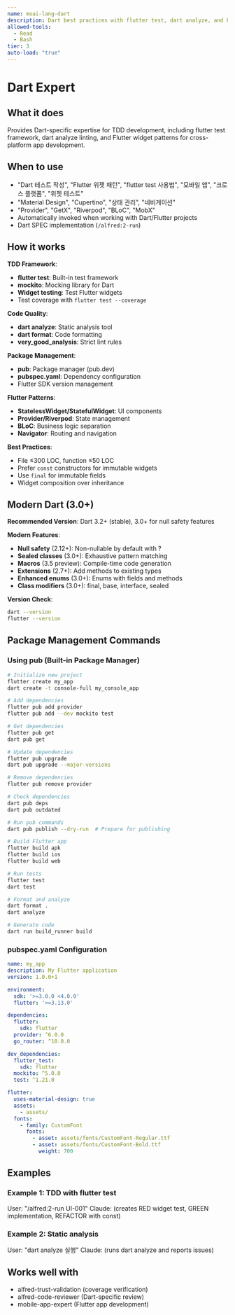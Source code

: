 ```yaml
---
name: moai-lang-dart
description: Dart best practices with flutter test, dart analyze, and Flutter widget patterns
allowed-tools:
  - Read
  - Bash
tier: 3
auto-load: "true"
---
```


# Dart Expert

## What it does

Provides Dart-specific expertise for TDD development, including flutter test framework, dart analyze linting, and Flutter widget patterns for cross-platform app development.

## When to use

- "Dart 테스트 작성", "Flutter 위젯 패턴", "flutter test 사용법", "모바일 앱", "크로스 플랫폼", "위젯 테스트"
- "Material Design", "Cupertino", "상태 관리", "네비게이션"
- "Provider", "GetX", "Riverpod", "BLoC", "MobX"
- Automatically invoked when working with Dart/Flutter projects
- Dart SPEC implementation (`/alfred:2-run`)

## How it works

**TDD Framework**:
- **flutter test**: Built-in test framework
- **mockito**: Mocking library for Dart
- **Widget testing**: Test Flutter widgets
- Test coverage with `flutter test --coverage`

**Code Quality**:
- **dart analyze**: Static analysis tool
- **dart format**: Code formatting
- **very_good_analysis**: Strict lint rules

**Package Management**:
- **pub**: Package manager (pub.dev)
- **pubspec.yaml**: Dependency configuration
- Flutter SDK version management

**Flutter Patterns**:
- **StatelessWidget/StatefulWidget**: UI components
- **Provider/Riverpod**: State management
- **BLoC**: Business logic separation
- **Navigator**: Routing and navigation

**Best Practices**:
- File ≤300 LOC, function ≤50 LOC
- Prefer `const` constructors for immutable widgets
- Use `final` for immutable fields
- Widget composition over inheritance

## Modern Dart (3.0+)

**Recommended Version**: Dart 3.2+ (stable), 3.0+ for null safety features

**Modern Features**:
- **Null safety** (2.12+): Non-nullable by default with ?
- **Sealed classes** (3.0+): Exhaustive pattern matching
- **Macros** (3.5 preview): Compile-time code generation
- **Extensions** (2.7+): Add methods to existing types
- **Enhanced enums** (3.0+): Enums with fields and methods
- **Class modifiers** (3.0+): final, base, interface, sealed

**Version Check**:
```bash
dart --version
flutter --version
```

## Package Management Commands

### Using pub (Built-in Package Manager)
```bash
# Initialize new project
flutter create my_app
dart create -t console-full my_console_app

# Add dependencies
flutter pub add provider
flutter pub add --dev mockito test

# Get dependencies
flutter pub get
dart pub get

# Update dependencies
flutter pub upgrade
dart pub upgrade --major-versions

# Remove dependencies
flutter pub remove provider

# Check dependencies
dart pub deps
dart pub outdated

# Run pub commands
dart pub publish --dry-run  # Prepare for publishing

# Build Flutter app
flutter build apk
flutter build ios
flutter build web

# Run tests
flutter test
dart test

# Format and analyze
dart format .
dart analyze

# Generate code
dart run build_runner build
```

### pubspec.yaml Configuration
```yaml
name: my_app
description: My Flutter application
version: 1.0.0+1

environment:
  sdk: '>=3.0.0 <4.0.0'
  flutter: '>=3.13.0'

dependencies:
  flutter:
    sdk: flutter
  provider: ^6.0.0
  go_router: ^10.0.0

dev_dependencies:
  flutter_test:
    sdk: flutter
  mockito: ^5.0.0
  test: ^1.21.0

flutter:
  uses-material-design: true
  assets:
    - assets/
  fonts:
    - family: CustomFont
      fonts:
        - asset: assets/fonts/CustomFont-Regular.ttf
        - asset: assets/fonts/CustomFont-Bold.ttf
          weight: 700
```

## Examples

### Example 1: TDD with flutter test
User: "/alfred:2-run UI-001"
Claude: (creates RED widget test, GREEN implementation, REFACTOR with const)

### Example 2: Static analysis
User: "dart analyze 실행"
Claude: (runs dart analyze and reports issues)

## Works well with

- alfred-trust-validation (coverage verification)
- alfred-code-reviewer (Dart-specific review)
- mobile-app-expert (Flutter app development)
